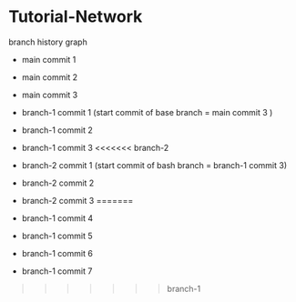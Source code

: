 # Tutorial-Network
 branch history graph

- main commit 1
- main commit 2
- main commit 3








- branch-1 commit 1 (start commit of base branch = main commit 3 )
- branch-1 commit 2 
- branch-1 commit 3
<<<<<<< branch-2



- branch-2 commit 1 (start commit of bash branch = branch-1 commit 3)
- branch-2 commit 2
- branch-2 commit 3
=======
- branch-1 commit 4
- branch-1 commit 5
- branch-1 commit 6
- branch-1 commit 7
>>>>>>> branch-1
